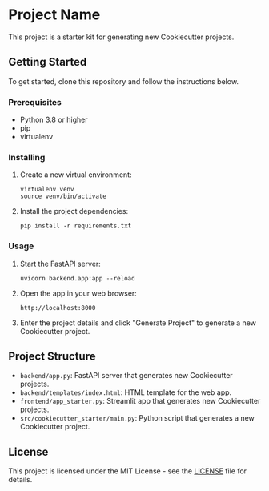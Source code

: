 # Project Name

This project is a starter kit for generating new Cookiecutter projects.

## Getting Started

To get started, clone this repository and follow the instructions below.

### Prerequisites

- Python 3.8 or higher
- pip
- virtualenv

### Installing

1. Create a new virtual environment:

   ```
   virtualenv venv
   source venv/bin/activate
   ```

2. Install the project dependencies:

   ```
   pip install -r requirements.txt
   ```

### Usage

1. Start the FastAPI server:

   ```
   uvicorn backend.app:app --reload
   ```

2. Open the app in your web browser:

   ```
   http://localhost:8000
   ```

3. Enter the project details and click "Generate Project" to generate a new Cookiecutter project.

## Project Structure

- `backend/app.py`: FastAPI server that generates new Cookiecutter projects.
- `backend/templates/index.html`: HTML template for the web app.
- `frontend/app_starter.py`: Streamlit app that generates new Cookiecutter projects.
- `src/cookiecutter_starter/main.py`: Python script that generates a new Cookiecutter project.

## License

This project is licensed under the MIT License - see the [LICENSE](LICENSE) file for details.